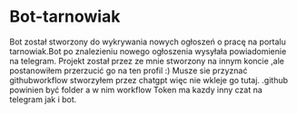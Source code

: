 # Bot-tarnowiak
Bot został stworzony do wykrywania nowych ogłoszeń o pracę na portalu tarnowiak.Bot po znalezieniu nowego ogłoszenia wysyłała powiadomienie na telegram.
Projekt został przez ze mnie stworzony na innym koncie ,ale postanowiłem przerzucić go na ten profil :)
Musze sie przyznać githubworkflow stworzyłem przez chatgpt więc nie wkleje go tutaj.
.github powinien być folder a w nim workflow
Token ma kazdy inny czat na telegram jak i bot.
